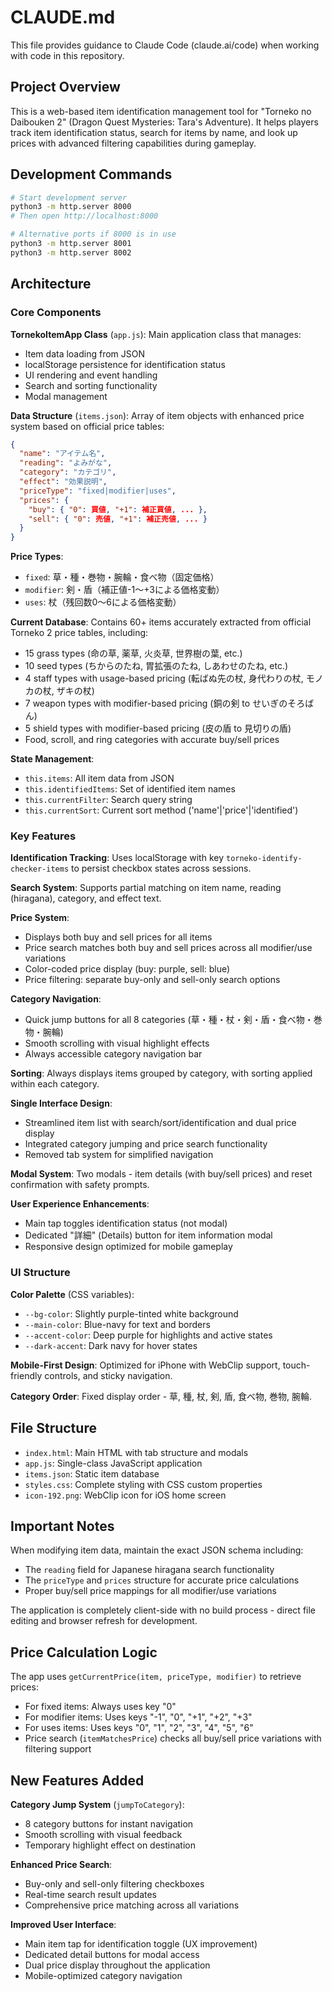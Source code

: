 # CLAUDE.md

This file provides guidance to Claude Code (claude.ai/code) when working with code in this repository.

## Project Overview

This is a web-based item identification management tool for "Torneko no Daibouken 2" (Dragon Quest Mysteries: Tara's Adventure). It helps players track item identification status, search for items by name, and look up prices with advanced filtering capabilities during gameplay.

## Development Commands

```bash
# Start development server
python3 -m http.server 8000
# Then open http://localhost:8000

# Alternative ports if 8000 is in use
python3 -m http.server 8001
python3 -m http.server 8002
```

## Architecture

### Core Components

**TornekoItemApp Class** (`app.js`): Main application class that manages:
- Item data loading from JSON
- localStorage persistence for identification status
- UI rendering and event handling
- Search and sorting functionality
- Modal management

**Data Structure** (`items.json`): Array of item objects with enhanced price system based on official price tables:
```json
{
  "name": "アイテム名",
  "reading": "よみがな",
  "category": "カテゴリ",
  "effect": "効果説明",
  "priceType": "fixed|modifier|uses",
  "prices": {
    "buy": { "0": 買値, "+1": 補正買値, ... },
    "sell": { "0": 売値, "+1": 補正売値, ... }
  }
}
```

**Price Types**:
- `fixed`: 草・種・巻物・腕輪・食べ物（固定価格）
- `modifier`: 剣・盾（補正値-1〜+3による価格変動）
- `uses`: 杖（残回数0〜6による価格変動）

**Current Database**: Contains 60+ items accurately extracted from official Torneko 2 price tables, including:
- 15 grass types (命の草, 薬草, 火炎草, 世界樹の葉, etc.)
- 10 seed types (ちからのたね, 胃拡張のたね, しあわせのたね, etc.)
- 4 staff types with usage-based pricing (転ばぬ先の杖, 身代わりの杖, モノカの杖, ザキの杖)
- 7 weapon types with modifier-based pricing (銅の剣 to せいぎのそろばん)
- 5 shield types with modifier-based pricing (皮の盾 to 見切りの盾)
- Food, scroll, and ring categories with accurate buy/sell prices

**State Management**: 
- `this.items`: All item data from JSON
- `this.identifiedItems`: Set of identified item names
- `this.currentFilter`: Search query string
- `this.currentSort`: Current sort method ('name'|'price'|'identified')

### Key Features

**Identification Tracking**: Uses localStorage with key `torneko-identify-checker-items` to persist checkbox states across sessions.

**Search System**: Supports partial matching on item name, reading (hiragana), category, and effect text.

**Price System**: 
- Displays both buy and sell prices for all items
- Price search matches both buy and sell prices across all modifier/use variations
- Color-coded price display (buy: purple, sell: blue)
- Price filtering: separate buy-only and sell-only search options

**Category Navigation**:
- Quick jump buttons for all 8 categories (草・種・杖・剣・盾・食べ物・巻物・腕輪)
- Smooth scrolling with visual highlight effects
- Always accessible category navigation bar

**Sorting**: Always displays items grouped by category, with sorting applied within each category.

**Single Interface Design**: 
- Streamlined item list with search/sort/identification and dual price display
- Integrated category jumping and price search functionality
- Removed tab system for simplified navigation

**Modal System**: Two modals - item details (with buy/sell prices) and reset confirmation with safety prompts.

**User Experience Enhancements**:
- Main tap toggles identification status (not modal)
- Dedicated "詳細" (Details) button for item information modal
- Responsive design optimized for mobile gameplay

### UI Structure

**Color Palette** (CSS variables):
- `--bg-color`: Slightly purple-tinted white background
- `--main-color`: Blue-navy for text and borders  
- `--accent-color`: Deep purple for highlights and active states
- `--dark-accent`: Dark navy for hover states

**Mobile-First Design**: Optimized for iPhone with WebClip support, touch-friendly controls, and sticky navigation.

**Category Order**: Fixed display order - 草, 種, 杖, 剣, 盾, 食べ物, 巻物, 腕輪.

## File Structure

- `index.html`: Main HTML with tab structure and modals
- `app.js`: Single-class JavaScript application
- `items.json`: Static item database  
- `styles.css`: Complete styling with CSS custom properties
- `icon-192.png`: WebClip icon for iOS home screen

## Important Notes

When modifying item data, maintain the exact JSON schema including:
- The `reading` field for Japanese hiragana search functionality
- The `priceType` and `prices` structure for accurate price calculations
- Proper buy/sell price mappings for all modifier/use variations

The application is completely client-side with no build process - direct file editing and browser refresh for development.

## Price Calculation Logic

The app uses `getCurrentPrice(item, priceType, modifier)` to retrieve prices:
- For fixed items: Always uses key "0"
- For modifier items: Uses keys "-1", "0", "+1", "+2", "+3" 
- For uses items: Uses keys "0", "1", "2", "3", "4", "5", "6"
- Price search (`itemMatchesPrice`) checks all buy/sell price variations with filtering support

## New Features Added

**Category Jump System** (`jumpToCategory`): 
- 8 category buttons for instant navigation
- Smooth scrolling with visual feedback
- Temporary highlight effect on destination

**Enhanced Price Search**:
- Buy-only and sell-only filtering checkboxes
- Real-time search result updates
- Comprehensive price matching across all variations

**Improved User Interface**:
- Main item tap for identification toggle (UX improvement)
- Dedicated detail buttons for modal access
- Dual price display throughout the application
- Mobile-optimized category navigation